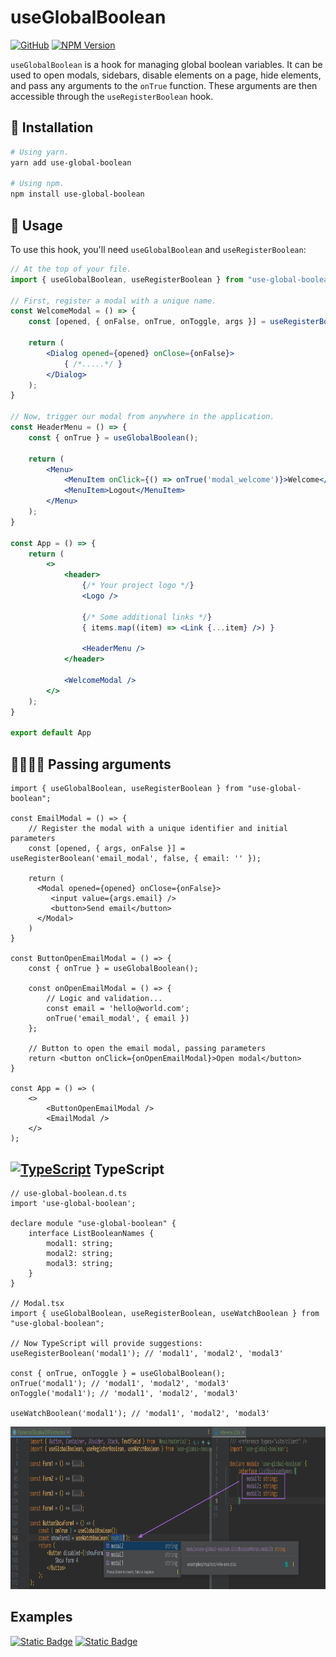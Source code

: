 # useGlobalBoolean

[![GitHub](https://img.shields.io/badge/GitHub-100000?style=for-the-badge&logo=github&logoColor=white)](https://github.com/Dima9119708/use-global-boolean)
[![NPM Version](https://img.shields.io/npm/v/use-global-boolean?style=for-the-badge)](https://www.npmjs.com/package/use-global-boolean)


`useGlobalBoolean` is a hook for managing global boolean variables. 
It can be used to open modals, sidebars, disable elements on a page, 
hide elements, and pass any arguments to the `onTrue` function. 
These arguments are then accessible through the `useRegisterBoolean` hook.

## 🔧 Installation

```sh
# Using yarn.
yarn add use-global-boolean

# Using npm.
npm install use-global-boolean
```

## 🔎 Usage

To use this hook, you'll need `useGlobalBoolean` and `useRegisterBoolean`:

```jsx
// At the top of your file.
import { useGlobalBoolean, useRegisterBoolean } from "use-global-boolean";

// First, register a modal with a unique name.
const WelcomeModal = () => {
    const [opened, { onFalse, onTrue, onToggle, args }] = useRegisterBoolean('modal_welcome');

    return (
        <Dialog opened={opened} onClose={onFalse}>
            { /*.....*/ }
        </Dialog>
    );
}

// Now, trigger our modal from anywhere in the application.
const HeaderMenu = () => {
    const { onTrue } = useGlobalBoolean();

    return (
        <Menu>
            <MenuItem onClick={() => onTrue('modal_welcome')}>Welcome</MenuItem>
            <MenuItem>Logout</MenuItem>
        </Menu>
    );
}

const App = () => {
    return (
        <>
            <header>
                {/* Your project logo */}
                <Logo />

                {/* Some additional links */}
                { items.map((item) => <Link {...item} />) }

                <HeaderMenu />
            </header>

            <WelcomeModal />
        </>
    );
}

export default App
```

## 🫱🏿🫲🏿 Passing arguments

```tsx
import { useGlobalBoolean, useRegisterBoolean } from "use-global-boolean";

const EmailModal = () => {
    // Register the modal with a unique identifier and initial parameters
    const [opened, { args, onFalse }] = useRegisterBoolean('email_modal', false, { email: '' });

    return (
      <Modal opened={opened} onClose={onFalse}>
         <input value={args.email} />
         <button>Send email</button>
      </Modal>
    )
}

const ButtonOpenEmailModal = () => {
    const { onTrue } = useGlobalBoolean();
    
    const onOpenEmailModal = () => {
        // Logic and validation...
        const email = 'hello@world.com';
        onTrue('email_modal', { email })
    };

    // Button to open the email modal, passing parameters
    return <button onClick={onOpenEmailModal}>Open modal</button>
}

const App = () => (
    <>
        <ButtonOpenEmailModal />
        <EmailModal />
    </>
);
```

## [![TypeScript](https://img.shields.io/badge/%3C%2F%3E-TypeScript-%230074c1.svg)](http://www.typescriptlang.org/) TypeScript 
```tsx
// use-global-boolean.d.ts
import 'use-global-boolean';

declare module "use-global-boolean" {
    interface ListBooleanNames {
        modal1: string;
        modal2: string;
        modal3: string;
    }
}

// Modal.tsx
import { useGlobalBoolean, useRegisterBoolean, useWatchBoolean } from "use-global-boolean";

// Now TypeScript will provide suggestions:
useRegisterBoolean('modal1'); // 'modal1', 'modal2', 'modal3'

const { onTrue, onToggle } = useGlobalBoolean();
onTrue('modal1'); // 'modal1', 'modal2', 'modal3'
onToggle('modal1'); // 'modal1', 'modal2', 'modal3'

useWatchBoolean('modal1'); // 'modal1', 'modal2', 'modal3'
```

<img src="./screenshots/global-declare.png" alt="Описание изображения" width="800" height="260" />

## Examples

[![Static Badge](https://img.shields.io/badge/mantine-white?style=for-the-badge&logo=mantine)](https://codesandbox.io/p/devbox/mantine-example-w3ymgc?file=%2Fsrc%2Fmain.tsx%3A17%2C1&welcomeVSCode=true&layout=%257B%2522sidebarPanel%2522%253A%2522EXPLORER%2522%252C%2522rootPanelGroup%2522%253A%257B%2522direction%2522%253A%2522horizontal%2522%252C%2522contentType%2522%253A%2522UNKNOWN%2522%252C%2522type%2522%253A%2522PANEL_GROUP%2522%252C%2522id%2522%253A%2522ROOT_LAYOUT%2522%252C%2522panels%2522%253A%255B%257B%2522type%2522%253A%2522PANEL_GROUP%2522%252C%2522contentType%2522%253A%2522UNKNOWN%2522%252C%2522direction%2522%253A%2522vertical%2522%252C%2522id%2522%253A%2522clyzro5qi00072v6mkh9mr0x1%2522%252C%2522sizes%2522%253A%255B100%252C0%255D%252C%2522panels%2522%253A%255B%257B%2522type%2522%253A%2522PANEL_GROUP%2522%252C%2522contentType%2522%253A%2522EDITOR%2522%252C%2522direction%2522%253A%2522horizontal%2522%252C%2522id%2522%253A%2522EDITOR%2522%252C%2522panels%2522%253A%255B%257B%2522type%2522%253A%2522PANEL%2522%252C%2522contentType%2522%253A%2522EDITOR%2522%252C%2522id%2522%253A%2522clyzro5qi00022v6mjds1bwki%2522%257D%255D%257D%252C%257B%2522type%2522%253A%2522PANEL_GROUP%2522%252C%2522contentType%2522%253A%2522SHELLS%2522%252C%2522direction%2522%253A%2522horizontal%2522%252C%2522id%2522%253A%2522SHELLS%2522%252C%2522panels%2522%253A%255B%257B%2522type%2522%253A%2522PANEL%2522%252C%2522contentType%2522%253A%2522SHELLS%2522%252C%2522id%2522%253A%2522clyzro5qi00042v6mkzv1hsjn%2522%257D%255D%252C%2522sizes%2522%253A%255B100%255D%257D%255D%257D%252C%257B%2522type%2522%253A%2522PANEL_GROUP%2522%252C%2522contentType%2522%253A%2522DEVTOOLS%2522%252C%2522direction%2522%253A%2522vertical%2522%252C%2522id%2522%253A%2522DEVTOOLS%2522%252C%2522panels%2522%253A%255B%257B%2522type%2522%253A%2522PANEL%2522%252C%2522contentType%2522%253A%2522DEVTOOLS%2522%252C%2522id%2522%253A%2522clyzro5qi00062v6mykiftvek%2522%257D%252C%257B%2522type%2522%253A%2522PANEL%2522%252C%2522contentType%2522%253A%2522DEVTOOLS%2522%252C%2522id%2522%253A%2522clyzrrs2o008p2v6msui6cyfr%2522%257D%255D%252C%2522sizes%2522%253A%255B100%252C0%255D%257D%255D%252C%2522sizes%2522%253A%255B49.81034435052732%252C50.18965564947268%255D%257D%252C%2522tabbedPanels%2522%253A%257B%2522clyzro5qi00022v6mjds1bwki%2522%253A%257B%2522tabs%2522%253A%255B%257B%2522id%2522%253A%2522clyzro5qi00012v6mvu3acbq1%2522%252C%2522mode%2522%253A%2522permanent%2522%252C%2522type%2522%253A%2522FILE%2522%252C%2522filepath%2522%253A%2522%252FREADME.md%2522%252C%2522state%2522%253A%2522IDLE%2522%257D%252C%257B%2522id%2522%253A%2522clyzrs4ms00022v6mqjuizx85%2522%252C%2522mode%2522%253A%2522permanent%2522%252C%2522type%2522%253A%2522FILE%2522%252C%2522filepath%2522%253A%2522%252Fpackage.json%2522%252C%2522state%2522%253A%2522IDLE%2522%252C%2522initialSelections%2522%253A%255B%257B%2522startLineNumber%2522%253A26%252C%2522startColumn%2522%253A21%252C%2522endLineNumber%2522%253A26%252C%2522endColumn%2522%253A21%257D%255D%257D%252C%257B%2522id%2522%253A%2522clyzsgsns00022v6mhz3dbqyz%2522%252C%2522mode%2522%253A%2522permanent%2522%252C%2522type%2522%253A%2522FILE%2522%252C%2522initialSelections%2522%253A%255B%257B%2522startLineNumber%2522%253A17%252C%2522startColumn%2522%253A1%252C%2522endLineNumber%2522%253A17%252C%2522endColumn%2522%253A1%257D%255D%252C%2522filepath%2522%253A%2522%252Fsrc%252Fmain.tsx%2522%252C%2522state%2522%253A%2522IDLE%2522%257D%255D%252C%2522id%2522%253A%2522clyzro5qi00022v6mjds1bwki%2522%252C%2522activeTabId%2522%253A%2522clyzsgsns00022v6mhz3dbqyz%2522%257D%252C%2522clyzro5qi00062v6mykiftvek%2522%253A%257B%2522id%2522%253A%2522clyzro5qi00062v6mykiftvek%2522%252C%2522tabs%2522%253A%255B%257B%2522id%2522%253A%2522clyzro5qi00052v6mc25cogmx%2522%252C%2522mode%2522%253A%2522permanent%2522%252C%2522type%2522%253A%2522TASK_PORT%2522%252C%2522taskId%2522%253A%2522dev%2522%252C%2522port%2522%253A5173%252C%2522path%2522%253A%2522%252F%2522%257D%255D%252C%2522activeTabId%2522%253A%2522clyzro5qi00052v6mc25cogmx%2522%257D%252C%2522clyzro5qi00042v6mkzv1hsjn%2522%253A%257B%2522id%2522%253A%2522clyzro5qi00042v6mkzv1hsjn%2522%252C%2522activeTabId%2522%253A%2522clyzro5qi00032v6mwrx0tc6n%2522%252C%2522tabs%2522%253A%255B%257B%2522id%2522%253A%2522clyzro5qi00032v6mwrx0tc6n%2522%252C%2522mode%2522%253A%2522permanent%2522%252C%2522type%2522%253A%2522TASK_LOG%2522%252C%2522taskId%2522%253A%2522dev%2522%257D%252C%257B%2522type%2522%253A%2522TASK_LOG%2522%252C%2522taskId%2522%253A%2522pnpm%2520install%2520%2540mantine%252Fcore%25407.11.2%2522%252C%2522id%2522%253A%2522clyzs94lj008g2v6mmt2rqa9k%2522%252C%2522mode%2522%253A%2522permanent%2522%257D%252C%257B%2522type%2522%253A%2522TASK_LOG%2522%252C%2522taskId%2522%253A%2522pnpm%2520install%2520%2540mantine%252Fhooks%25407.11.2%2522%252C%2522id%2522%253A%2522clyzs9dtp00aa2v6ms8pkny12%2522%252C%2522mode%2522%253A%2522permanent%2522%257D%252C%257B%2522type%2522%253A%2522TASK_LOG%2522%252C%2522taskId%2522%253A%2522pnpm%2520install%2520%2540mantinex%252Fmantine-logo%25401.0.1%2522%252C%2522id%2522%253A%2522clyzs9ixk00c42v6mqsvs1uti%2522%252C%2522mode%2522%253A%2522permanent%2522%257D%252C%257B%2522type%2522%253A%2522TASK_LOG%2522%252C%2522taskId%2522%253A%2522pnpm%2520install%2520%2540tabler%252Ficons-react%25403.11.0%2522%252C%2522id%2522%253A%2522clyzs9nsp00dy2v6mqo0bysda%2522%252C%2522mode%2522%253A%2522permanent%2522%257D%252C%257B%2522type%2522%253A%2522TASK_LOG%2522%252C%2522taskId%2522%253A%2522pnpm%2520install%2520use-global-boolean%25400.0.1-alpha.2%2522%252C%2522id%2522%253A%2522clyzs9s6d00f22v6m3bidn4p1%2522%252C%2522mode%2522%253A%2522permanent%2522%257D%255D%257D%252C%2522clyzrrs2o008p2v6msui6cyfr%2522%253A%257B%2522tabs%2522%253A%255B%257B%2522id%2522%253A%2522clyzrrrj8008m2v6mfwttx8rx%2522%252C%2522mode%2522%253A%2522permanent%2522%252C%2522type%2522%253A%2522SANDBOX_INFO%2522%252C%2522isCloud%2522%253Atrue%257D%255D%252C%2522id%2522%253A%2522clyzrrs2o008p2v6msui6cyfr%2522%252C%2522activeTabId%2522%253A%2522clyzrrrj8008m2v6mfwttx8rx%2522%257D%257D%252C%2522showDevtools%2522%253Atrue%252C%2522showShells%2522%253Afalse%252C%2522showSidebar%2522%253Atrue%252C%2522sidebarPanelSize%2522%253A18.724018404665884%257D)
[![Static Badge](https://img.shields.io/badge/mui-white?style=for-the-badge&logo=mui&logoColor=%23007FFF)](https://codesandbox.io/p/devbox/mui-example-5f9s32?layout=%257B%2522sidebarPanel%2522%253A%2522EXPLORER%2522%252C%2522rootPanelGroup%2522%253A%257B%2522direction%2522%253A%2522horizontal%2522%252C%2522contentType%2522%253A%2522UNKNOWN%2522%252C%2522type%2522%253A%2522PANEL_GROUP%2522%252C%2522id%2522%253A%2522ROOT_LAYOUT%2522%252C%2522panels%2522%253A%255B%257B%2522type%2522%253A%2522PANEL_GROUP%2522%252C%2522contentType%2522%253A%2522UNKNOWN%2522%252C%2522direction%2522%253A%2522vertical%2522%252C%2522id%2522%253A%2522clyzsvpbx00072v6mvp8yisu1%2522%252C%2522sizes%2522%253A%255B70%252C30%255D%252C%2522panels%2522%253A%255B%257B%2522type%2522%253A%2522PANEL_GROUP%2522%252C%2522contentType%2522%253A%2522EDITOR%2522%252C%2522direction%2522%253A%2522horizontal%2522%252C%2522id%2522%253A%2522EDITOR%2522%252C%2522panels%2522%253A%255B%257B%2522type%2522%253A%2522PANEL%2522%252C%2522contentType%2522%253A%2522EDITOR%2522%252C%2522id%2522%253A%2522clyzsvpbw00022v6mli0n4l9a%2522%257D%255D%257D%252C%257B%2522type%2522%253A%2522PANEL_GROUP%2522%252C%2522contentType%2522%253A%2522SHELLS%2522%252C%2522direction%2522%253A%2522horizontal%2522%252C%2522id%2522%253A%2522SHELLS%2522%252C%2522panels%2522%253A%255B%257B%2522type%2522%253A%2522PANEL%2522%252C%2522contentType%2522%253A%2522SHELLS%2522%252C%2522id%2522%253A%2522clyzsvpbw00042v6m5y4qtawy%2522%257D%255D%252C%2522sizes%2522%253A%255B100%255D%257D%255D%257D%252C%257B%2522type%2522%253A%2522PANEL_GROUP%2522%252C%2522contentType%2522%253A%2522DEVTOOLS%2522%252C%2522direction%2522%253A%2522vertical%2522%252C%2522id%2522%253A%2522DEVTOOLS%2522%252C%2522panels%2522%253A%255B%257B%2522type%2522%253A%2522PANEL%2522%252C%2522contentType%2522%253A%2522DEVTOOLS%2522%252C%2522id%2522%253A%2522clyzsvpbx00062v6my1zokkcy%2522%257D%255D%252C%2522sizes%2522%253A%255B100%255D%257D%255D%252C%2522sizes%2522%253A%255B48.417080829861305%252C51.582919170138695%255D%257D%252C%2522tabbedPanels%2522%253A%257B%2522clyzsvpbw00022v6mli0n4l9a%2522%253A%257B%2522tabs%2522%253A%255B%257B%2522id%2522%253A%2522clyzsvpbw00012v6meda2n4rx%2522%252C%2522mode%2522%253A%2522permanent%2522%252C%2522type%2522%253A%2522FILE%2522%252C%2522filepath%2522%253A%2522%252FREADME.md%2522%252C%2522state%2522%253A%2522IDLE%2522%257D%255D%252C%2522id%2522%253A%2522clyzsvpbw00022v6mli0n4l9a%2522%252C%2522activeTabId%2522%253A%2522clyzsvpbw00012v6meda2n4rx%2522%257D%252C%2522clyzsvpbx00062v6my1zokkcy%2522%253A%257B%2522tabs%2522%253A%255B%257B%2522id%2522%253A%2522clyzsvpbx00052v6m23art1fi%2522%252C%2522mode%2522%253A%2522permanent%2522%252C%2522type%2522%253A%2522TASK_PORT%2522%252C%2522taskId%2522%253A%2522dev%2522%252C%2522port%2522%253A5173%252C%2522path%2522%253A%2522%252F%2522%257D%255D%252C%2522id%2522%253A%2522clyzsvpbx00062v6my1zokkcy%2522%252C%2522activeTabId%2522%253A%2522clyzsvpbx00052v6m23art1fi%2522%257D%252C%2522clyzsvpbw00042v6m5y4qtawy%2522%253A%257B%2522tabs%2522%253A%255B%257B%2522id%2522%253A%2522clyzsvpbw00032v6mofceq3fg%2522%252C%2522mode%2522%253A%2522permanent%2522%252C%2522type%2522%253A%2522TASK_LOG%2522%252C%2522taskId%2522%253A%2522dev%2522%257D%255D%252C%2522id%2522%253A%2522clyzsvpbw00042v6m5y4qtawy%2522%252C%2522activeTabId%2522%253A%2522clyzsvpbw00032v6mofceq3fg%2522%257D%257D%252C%2522showDevtools%2522%253Atrue%252C%2522showShells%2522%253Atrue%252C%2522showSidebar%2522%253Atrue%252C%2522sidebarPanelSize%2522%253A15%257D)
                                                                                                                                                                                                                                                                                                                                                                                                                                                                                                                                                                                                                                                                                                                                                                                                                                                                                                                                                                                                                                                                                                                                              
